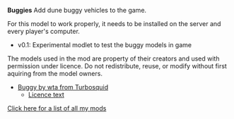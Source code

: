 **Buggies** Add dune buggy vehicles to the game.

For this model to work properly, it needs to be installed on the server and every player's computer.

* v0.1: Experimental modlet to test the buggy models in game

The models used in the mod are property of their creators and used with permission under licence. Do not redistribute, reuse, or modify without first aquiring from the model owners.

* [Buggy by wta from Turbosquid](https://www.turbosquid.com/3d-models/3d-model-buggy/604323)
	- [Licence text](https://blog.turbosquid.com/turbosquid-3d-model-license/#Creations-of-Computer-Games)

[Click here for a list of all my mods](https://github.com/Laotseu/7dtdMods/blob/master/README.md)
